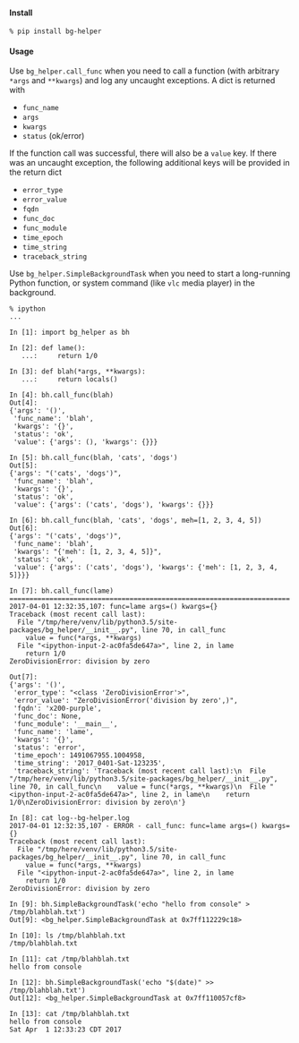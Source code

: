 #### Install

```
% pip install bg-helper
```

#### Usage

Use `bg_helper.call_func` when you need to call a function (with arbitrary
`*args` and `**kwargs`) and log any uncaught exceptions. A dict is returned with

- `func_name`
- `args`
- `kwargs`
- `status` (ok/error)

If the function call was successful, there will also be a `value` key. If there
was an uncaught exception, the following additional keys will be provided in the
return dict

- `error_type`
- `error_value`
- `fqdn`
- `func_doc`
- `func_module`
- `time_epoch`
- `time_string`
- `traceback_string`

Use `bg_helper.SimpleBackgroundTask` when you need to start a long-running
Python function, or system command (like `vlc` media player) in the background.

```
% ipython
...

In [1]: import bg_helper as bh

In [2]: def lame():
   ...:     return 1/0

In [3]: def blah(*args, **kwargs):
   ...:     return locals()

In [4]: bh.call_func(blah)
Out[4]: 
{'args': '()',
 'func_name': 'blah',
 'kwargs': '{}',
 'status': 'ok',
 'value': {'args': (), 'kwargs': {}}}

In [5]: bh.call_func(blah, 'cats', 'dogs')
Out[5]: 
{'args': "('cats', 'dogs')",
 'func_name': 'blah',
 'kwargs': '{}',
 'status': 'ok',
 'value': {'args': ('cats', 'dogs'), 'kwargs': {}}}

In [6]: bh.call_func(blah, 'cats', 'dogs', meh=[1, 2, 3, 4, 5])
Out[6]: 
{'args': "('cats', 'dogs')",
 'func_name': 'blah',
 'kwargs': "{'meh': [1, 2, 3, 4, 5]}",
 'status': 'ok',
 'value': {'args': ('cats', 'dogs'), 'kwargs': {'meh': [1, 2, 3, 4, 5]}}}

In [7]: bh.call_func(lame)
======================================================================
2017-04-01 12:32:35,107: func=lame args=() kwargs={}
Traceback (most recent call last):
  File "/tmp/here/venv/lib/python3.5/site-packages/bg_helper/__init__.py", line 70, in call_func
    value = func(*args, **kwargs)
  File "<ipython-input-2-ac0fa5de647a>", line 2, in lame
    return 1/0
ZeroDivisionError: division by zero

Out[7]: 
{'args': '()',
 'error_type': "<class 'ZeroDivisionError'>",
 'error_value': "ZeroDivisionError('division by zero',)",
 'fqdn': 'x200-purple',
 'func_doc': None,
 'func_module': '__main__',
 'func_name': 'lame',
 'kwargs': '{}',
 'status': 'error',
 'time_epoch': 1491067955.1004958,
 'time_string': '2017_0401-Sat-123235',
 'traceback_string': 'Traceback (most recent call last):\n  File "/tmp/here/venv/lib/python3.5/site-packages/bg_helper/__init__.py", line 70, in call_func\n    value = func(*args, **kwargs)\n  File "<ipython-input-2-ac0fa5de647a>", line 2, in lame\n    return 1/0\nZeroDivisionError: division by zero\n'}

In [8]: cat log--bg-helper.log
2017-04-01 12:32:35,107 - ERROR - call_func: func=lame args=() kwargs={}
Traceback (most recent call last):
  File "/tmp/here/venv/lib/python3.5/site-packages/bg_helper/__init__.py", line 70, in call_func
    value = func(*args, **kwargs)
  File "<ipython-input-2-ac0fa5de647a>", line 2, in lame
    return 1/0
ZeroDivisionError: division by zero

In [9]: bh.SimpleBackgroundTask('echo "hello from console" > /tmp/blahblah.txt')
Out[9]: <bg_helper.SimpleBackgroundTask at 0x7ff112229c18>

In [10]: ls /tmp/blahblah.txt
/tmp/blahblah.txt

In [11]: cat /tmp/blahblah.txt
hello from console

In [12]: bh.SimpleBackgroundTask('echo "$(date)" >> /tmp/blahblah.txt')
Out[12]: <bg_helper.SimpleBackgroundTask at 0x7ff110057cf8>

In [13]: cat /tmp/blahblah.txt
hello from console
Sat Apr  1 12:33:23 CDT 2017
```

